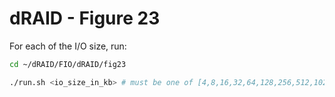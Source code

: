 # dRAID - Figure 23

For each of the I/O size, run:
```Bash
cd ~/dRAID/FIO/dRAID/fig23

./run.sh <io_size_in_kb> # must be one of [4,8,16,32,64,128,256,512,1024,2048,3072]
```